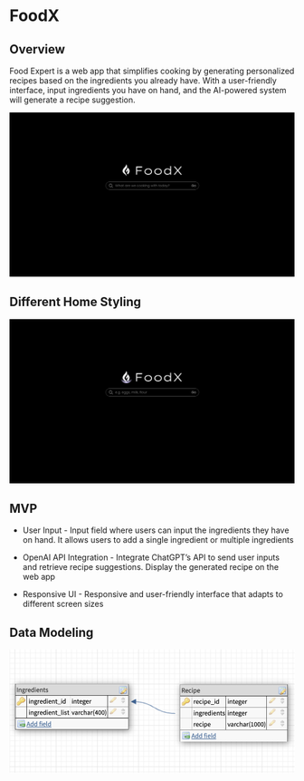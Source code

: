 # FoodX

## Overview
Food Expert is a web app that simplifies cooking by generating personalized recipes based on the ingredients you already have. With a user-friendly interface, input ingredients you have on hand, and the AI-powered system will generate a recipe suggestion.

![FoodX Home](readme_img/FoodXHome.png)
## Different Home Styling
![FoodX Home](readme_img/FoodXHomeColor.png)

## MVP
- User Input - Input field where users can input the ingredients they have on hand. It allows users to add a single ingredient or multiple ingredients

- OpenAI API Integration - Integrate ChatGPT’s API to send user inputs and retrieve recipe suggestions. Display the generated recipe on the web app

- Responsive UI - Responsive and user-friendly interface that adapts to different screen sizes


## Data Modeling
![FoodX Data Model](readme_img/data_modeling.png)
